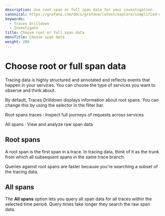 ```yaml
---
description: Use root span or full span data for your investigation.
canonical: https://grafana.com/docs/grafana/latest/explore/simplified-exploration/traces/investigate/
keywords:
  - Traces Drilldown
  - Investigate
title: Choose root or full span data
menuTitle: Choose span data
weight: 200
---
```


# Choose root or full span data

Tracing data is highly structured and annotated and reflects events that happen in your services.
You can choose the type of services you want to observe and think about.

By default, Traces Drilldown displays information about root spans.
You can change this by using the selector in the filter bar.

Root spans traces
: Inspect full journeys of requests across services

All spans
: View and analyze raw span data

<!-- Add screenshots of root span vs all spans and some info about when you'd use one or the other-->

## Root spans

A root span is the first span in a trace.
In tracing data, think of it as the trunk from which all subsequent spans in the same trace branch.

Queries against root spans are faster because you're searching a subset of the tracing data.

## All spans

The **All spans** option lets you query all span data for all traces within the selected time period.
Query times take longer they search the raw span data.